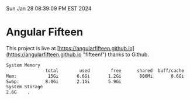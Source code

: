 Sun Jan 28 08:39:09 PM EST 2024

# Angular Fifteen


This project is live at [https://angularfifteen.github.io](https://angularfifteen.github.io "fifteen!") thanks to Github.

```bash
System Memory
               total        used        free      shared  buff/cache   available
Mem:            15Gi       6.6Gi       1.2Gi       806Mi       8.6Gi       8.6Gi
Swap:          8.0Gi       2.1Gi       5.9Gi
System Storage
2.6G	.
```
```bash
